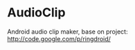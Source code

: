 AudioClip
=========

Android audio clip maker, base on project: http://code.google.com/p/ringdroid/
